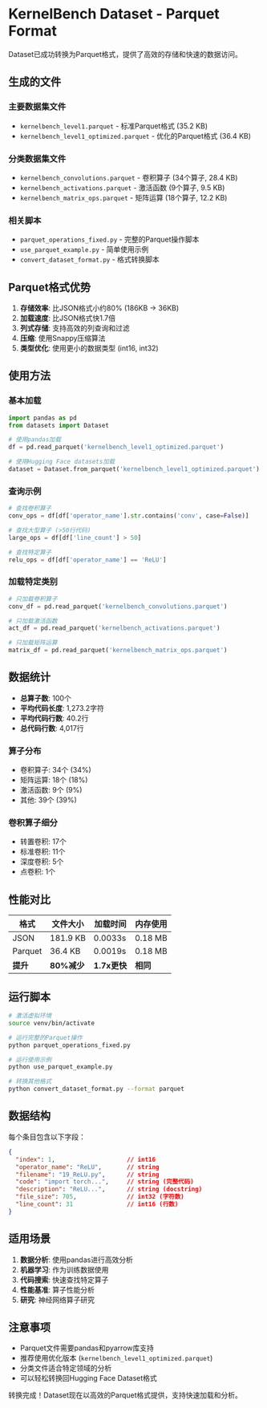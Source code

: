 # KernelBench Dataset - Parquet Format

Dataset已成功转换为Parquet格式，提供了高效的存储和快速的数据访问。

## 生成的文件

### 主要数据集文件
- `kernelbench_level1.parquet` - 标准Parquet格式 (35.2 KB)
- `kernelbench_level1_optimized.parquet` - 优化的Parquet格式 (36.4 KB)

### 分类数据集文件
- `kernelbench_convolutions.parquet` - 卷积算子 (34个算子, 28.4 KB)
- `kernelbench_activations.parquet` - 激活函数 (9个算子, 9.5 KB)
- `kernelbench_matrix_ops.parquet` - 矩阵运算 (18个算子, 12.2 KB)

### 相关脚本
- `parquet_operations_fixed.py` - 完整的Parquet操作脚本
- `use_parquet_example.py` - 简单使用示例
- `convert_dataset_format.py` - 格式转换脚本

## Parquet格式优势

1. **存储效率**: 比JSON格式小约80% (186KB → 36KB)
2. **加载速度**: 比JSON格式快1.7倍
3. **列式存储**: 支持高效的列查询和过滤
4. **压缩**: 使用Snappy压缩算法
5. **类型优化**: 使用更小的数据类型 (int16, int32)

## 使用方法

### 基本加载

```python
import pandas as pd
from datasets import Dataset

# 使用pandas加载
df = pd.read_parquet('kernelbench_level1_optimized.parquet')

# 使用Hugging Face datasets加载
dataset = Dataset.from_parquet('kernelbench_level1_optimized.parquet')
```

### 查询示例

```python
# 查找卷积算子
conv_ops = df[df['operator_name'].str.contains('conv', case=False)]

# 查找大型算子 (>50行代码)
large_ops = df[df['line_count'] > 50]

# 查找特定算子
relu_ops = df[df['operator_name'] == 'ReLU']
```

### 加载特定类别

```python
# 只加载卷积算子
conv_df = pd.read_parquet('kernelbench_convolutions.parquet')

# 只加载激活函数
act_df = pd.read_parquet('kernelbench_activations.parquet')

# 只加载矩阵运算
matrix_df = pd.read_parquet('kernelbench_matrix_ops.parquet')
```

## 数据统计

- **总算子数**: 100个
- **平均代码长度**: 1,273.2字符
- **平均代码行数**: 40.2行
- **总代码行数**: 4,017行

### 算子分布
- 卷积算子: 34个 (34%)
- 矩阵运算: 18个 (18%)
- 激活函数: 9个 (9%)
- 其他: 39个 (39%)

### 卷积算子细分
- 转置卷积: 17个
- 标准卷积: 11个
- 深度卷积: 5个
- 点卷积: 1个

## 性能对比

| 格式 | 文件大小 | 加载时间 | 内存使用 |
|------|----------|----------|----------|
| JSON | 181.9 KB | 0.0033s | 0.18 MB |
| Parquet | 36.4 KB | 0.0019s | 0.18 MB |
| **提升** | **80%减少** | **1.7x更快** | **相同** |

## 运行脚本

```bash
# 激活虚拟环境
source venv/bin/activate

# 运行完整的Parquet操作
python parquet_operations_fixed.py

# 运行使用示例
python use_parquet_example.py

# 转换其他格式
python convert_dataset_format.py --format parquet
```

## 数据结构

每个条目包含以下字段：

```json
{
  "index": 1,                    // int16
  "operator_name": "ReLU",       // string
  "filename": "19_ReLU.py",      // string
  "code": "import torch...",     // string (完整代码)
  "description": "ReLU...",      // string (docstring)
  "file_size": 705,              // int32 (字符数)
  "line_count": 31               // int16 (行数)
}
```

## 适用场景

1. **数据分析**: 使用pandas进行高效分析
2. **机器学习**: 作为训练数据使用
3. **代码搜索**: 快速查找特定算子
4. **性能基准**: 算子性能分析
5. **研究**: 神经网络算子研究

## 注意事项

- Parquet文件需要pandas和pyarrow库支持
- 推荐使用优化版本 (`kernelbench_level1_optimized.parquet`)
- 分类文件适合特定领域的分析
- 可以轻松转换回Hugging Face Dataset格式

转换完成！Dataset现在以高效的Parquet格式提供，支持快速加载和分析。
